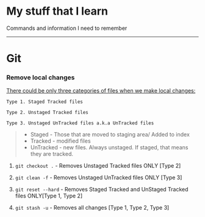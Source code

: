 # My stuff that I learn

Commands and information I need to remember

---

# Git

### Remove local changes


<ins>There could be only three categories of files when we make local changes:</ins>


    Type 1. Staged Tracked files

    Type 2. Unstaged Tracked files

    Type 3. Unstaged UnTracked files a.k.a UnTracked files

> * Staged - Those that are moved to staging area/ Added to index
> * Tracked - modified files
> * UnTracked - new files. Always unstaged. If staged, that means they are tracked.


1. ``` git checkout . ``` - Removes Unstaged Tracked files ONLY [Type 2] 

2. ``` git clean -f ``` - Removes Unstaged UnTracked files ONLY [Type 3]

3. ``` git reset --hard ``` - Removes Staged Tracked and UnStaged Tracked files ONLY[Type 1, Type 2]

4. ``` git stash -u ``` - Removes all changes [Type 1, Type 2, Type 3]



